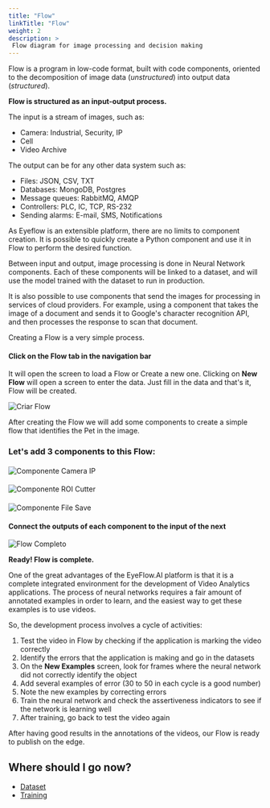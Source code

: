 ```yaml
---
title: "Flow"
linkTitle: "Flow"
weight: 2
description: >
 Flow diagram for image processing and decision making
---
```


Flow is a program in low-code format, built with code components, oriented to the decomposition of image data (*unstructured*) into output data (*structured*).

**Flow is structured as an input-output process.**

The input is a stream of images, such as:
- Camera: Industrial, Security, IP
- Cell
- Video Archive

The output can be for any other data system such as:
- Files: JSON, CSV, TXT
- Databases: MongoDB, Postgres
- Message queues: RabbitMQ, AMQP
- Controllers: PLC, IC, TCP, RS-232
- Sending alarms: E-mail, SMS, Notifications

As Eyeflow is an extensible platform, there are no limits to component creation. It is possible to quickly create a Python component and use it in Flow to perform the desired function.

Between input and output, image processing is done in Neural Network components. Each of these components will be linked to a dataset, and will use the model trained with the dataset to run in production.

It is also possible to use components that send the images for processing in services of cloud providers. For example, using a component that takes the image of a document and sends it to Google's character recognition API, and then processes the response to scan that document.

Creating a Flow is a very simple process.
#### Click on the Flow tab in the navigation bar
It will open the screen to load a Flow or Create a new one. Clicking on **New Flow** will open a screen to enter the data. Just fill in the data and that&#39;s it, Flow will be created.

![Criar Flow](/screenshots/pt-br_create_flow.jpg#bordered "Criar Flow")

After creating the Flow we will add some components to create a simple flow that identifies the Pet in the image.
### Let's add 3 components to this Flow:
#### 

![Componente Camera IP](/screenshots/pt-br_flow_camera_ip.jpg#bordered "Componente Camera IP")

#### 

![Componente ROI Cutter](/screenshots/pt-br_flow_roi_cutter.jpg#bordered "Componente ROI Cutter")

#### 

![Componente File Save](/screenshots/pt-br_flow_file_save.jpg#bordered "Componente File Save")

#### Connect the outputs of each component to the input of the next

![Flow Completo](/screenshots/pt-br_flow_basic.jpg#bordered "Flow Completo")

**Ready! Flow is complete.**

One of the great advantages of the EyeFlow.AI platform is that it is a complete integrated environment for the development of Video Analytics applications. The process of neural networks requires a fair amount of annotated examples in order to learn, and the easiest way to get these examples is to use videos.

So, the development process involves a cycle of activities:
1. Test the video in Flow by checking if the application is marking the video correctly
2. Identify the errors that the application is making and go in the datasets
3. On the **New Examples** screen, look for frames where the neural network did not correctly identify the object
4. Add several examples of error (30 to 50 in each cycle is a good number)
5. Note the new examples by correcting errors
6. Train the neural network and check the assertiveness indicators to see if the network is learning well
7. After training, go back to test the video again

After having good results in the annotations of the videos, our Flow is ready to publish on the edge.

## Where should I go now?

* [Dataset](/docs/concepts/dataset/)
* [Training](/docs/concepts/training/)
